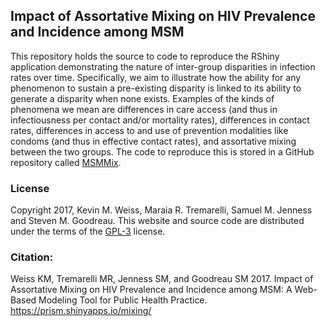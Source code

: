 ## Impact of Assortative Mixing on HIV Prevalence and Incidence among MSM

This repository holds the source to code to reproduce the RShiny application demonstrating the nature of inter-group disparities in infection rates over time. Specifically, we aim to illustrate how the ability for any phenomenon to sustain a pre-existing disparity is linked to its ability to generate a disparity when none exists. Examples of the kinds of phenomena we mean are differences in care access (and thus in infectiousness per contact and/or mortality rates), differences in contact rates, differences in access to and use of prevention modalities like condoms (and thus in effective contact rates), and assortative mixing between the two groups. The code to reproduce this is stored in a GitHub repository called [MSMMix](https://github.com/statnet/MSMmix).

### License
Copyright 2017, Kevin M. Weiss, Maraia R. Tremarelli, Samuel M. Jenness and Steven M. Goodreau. This website and source code are distributed under the terms of the [GPL-3](https://www.gnu.org/licenses/gpl-3.0.en.html) license. 

### Citation: 
Weiss KM, Tremarelli MR, Jenness SM, and Goodreau SM 2017. Impact of Assortative Mixing on HIV Prevalence and Incidence among MSM: A Web-Based Modeling Tool for Public Health Practice. https://prism.shinyapps.io/mixing/
